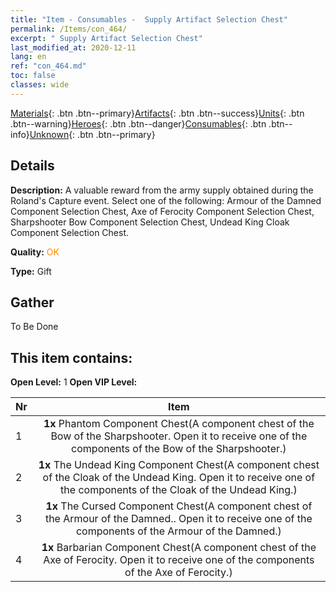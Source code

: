 ```yaml
---
title: "Item - Consumables -  Supply Artifact Selection Chest"
permalink: /Items/con_464/
excerpt: " Supply Artifact Selection Chest"
last_modified_at: 2020-12-11
lang: en
ref: "con_464.md"
toc: false
classes: wide
---
```

 [Materials](/Items/){: .btn .btn--primary}[Artifacts](/Items/Artifacts/){: .btn .btn--success}[Units](/Items/Units/){: .btn .btn--warning}[Heroes](/Items/Heroes/){: .btn .btn--danger}[Consumables](/Items/Consumables/){: .btn .btn--info}[Unknown](/Items/Unknown/){: .btn .btn--primary}

## Details
 **Description:** A valuable reward from the army supply obtained during the Roland's Capture event. Select one of the following: Armour of the Damned Component Selection Chest, Axe of Ferocity Component Selection Chest, Sharpshooter Bow Component Selection Chest, Undead King Cloak Component Selection Chest.

 **Quality:** <span style="color: #FF8C00">OK</span>

 **Type:** Gift

## Gather

  To Be Done

## This item contains:

 **Open Level:** 1
 **Open VIP Level:** 

  | Nr |      Item    |
  |:---|:------------:|
  | 1 |  **1x** Phantom Component Chest(A component chest of the Bow of the Sharpshooter. Open it to receive one of the components of the Bow of the Sharpshooter.) | 
  | 2 |  **1x** The Undead King Component Chest(A component chest of the Cloak of the Undead King. Open it to receive one of the components of the Cloak of the Undead King.) | 
  | 3 |  **1x** The Cursed Component Chest(A component chest of the Armour of the Damned.. Open it to receive one of the components of the Armour of the Damned.) | 
  | 4 |  **1x** Barbarian Component Chest(A component chest of the Axe of Ferocity. Open it to receive one of the components of the Axe of Ferocity.) | 
